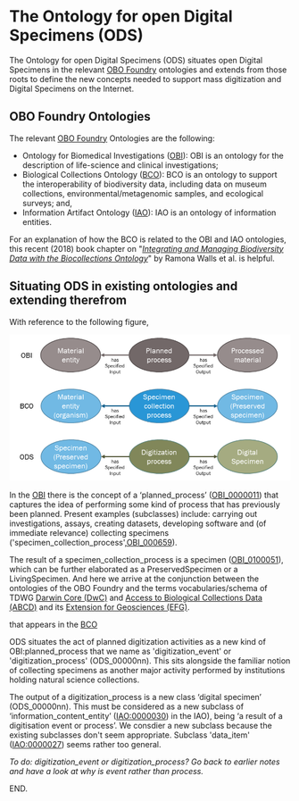 # The Ontology for open Digital Specimens (ODS)

The Ontology for open Digital Specimens (ODS) situates open Digital Specimens in the relevant [OBO Foundry](http://www.obofoundry.org/) ontologies and extends from those roots to define the new concepts needed to support mass digitization and Digital Specimens on the Internet.

## OBO Foundry Ontologies

The relevant [OBO Foundry](http://www.obofoundry.org/) Ontologies are the following:

- Ontology for Biomedical Investigations ([OBI](http://www.obofoundry.org/ontology/obi.html)): OBI is an ontology for the description of life-science and clinical investigations; 
- Biological Collections Ontology ([BCO](http://www.obofoundry.org/ontology/bco.html)): BCO is an ontology to support the interoperability of biodiversity data, including data on museum collections, environmental/metagenomic samples, and ecological surveys; and,
- Information Artifact Ontology ([IAO](http://www.obofoundry.org/ontology/iao.html)): IAO is an ontology of information entities. 

For an explanation of how the BCO is related to the OBI and IAO ontologies, this recent (2018) book chapter on "*[Integrating and Managing Biodiversity Data with the Biocollections Ontology](http://ebooks.iospress.nl/volumearticle/49542)*" by Ramona Walls et al. is helpful.

## Situating ODS in existing ontologies and extending therefrom

With reference to the following figure, 

![new classes in ODS ontology (dark green)](/images/ods-newconcepts.png)

In the [OBI](http://www.obofoundry.org/ontology/obi.html) there is the concept of a ‘planned_process’ ([OBI_0000011](http://purl.obolibrary.org/obo/OBI_0000011)) that captures the idea of performing some kind of process that has previously been planned. Present examples (subclasses) include: carrying out investigations, assays, creating datasets, developing software and (of immediate relevance) collecting specimens ('specimen_collection_process',[OBI_000659](http://purl.obolibrary.org/obo/OBI_0000659)). 

The result of a specimen_collection_process is a specimen ([OBI_0100051](http://purl.obolibrary.org/obo/OBI_0100051)), which can be further elaborated as a PreservedSpecimen or a LivingSpecimen. And here we arrive at the conjunction between the ontologies of the OBO Foundry and the terms vocabularies/schema of TDWG [Darwin Core (DwC)](https://dwc.tdwg.org/) and [Access to Biological Collections Data (ABCD)](https://abcd.tdwg.org/) and its [Extension for Geosciences (EFG)](http://terms.tdwg.org/wiki/ABCD_EFG).


that appears in the [BCO](http://www.obofoundry.org/ontology/bco.html) 

ODS situates the act of planned digitization activities as a new kind of OBI:planned_process that we name as 'digitization_event' or 'digitization_process' (ODS_00000nn). This sits alongside the familiar notion of collecting specimens as another major activity performed by institutions holding natural science collections.

The output of a digitization_process is a new class ‘digital specimen’ (ODS_00000nn). This must be considered as a new subclass of ‘information_content_entity’ ([IAO:0000030](http://purl.obolibrary.org/obo/IAO_0000030)) in the IAO), being ‘a result of a digitisation event or process’. We consdier a new subclass because the existing subclasses don't seem appropriate. Subclass 'data_item' ([IAO:0000027](http://purl.obolibrary.org/obo/IAO_0000027)) seems rather too general.

*To do: digitization_event or digitization_process? Go back to earlier notes and have a look at why is event rather than process.*


END.